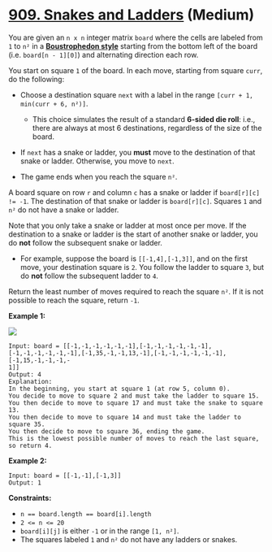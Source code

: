 # [909. Snakes and Ladders][link] (Medium)

[link]: https://leetcode.cn/problems/snakes-and-ladders/

You are given an `n x n` integer matrix `board` where the cells are labeled from `1` to `n²` in a
[**Boustrophedon style**](https://en.wikipedia.org/wiki/Boustrophedon) starting from the bottom left
of the board (i.e. `board[n - 1][0]`) and alternating direction each row.

You start on square `1` of the board. In each move, starting from square `curr`, do the following:

- Choose a destination square `next` with a label in the range `[curr + 1, min(curr + 6, n²)]`.

  - This choice simulates the result of a standard **6-sided die roll**: i.e., there are always at
most 6 destinations, regardless of the size of the board.
- If `next` has a snake or ladder, you **must** move to the destination of that snake or ladder.
Otherwise, you move to `next`.
- The game ends when you reach the square `n²`.

A board square on row `r` and column `c` has a snake or ladder if `board[r][c] != -1`. The
destination of that snake or ladder is `board[r][c]`. Squares `1` and `n²` do not have a snake or
ladder.

Note that you only take a snake or ladder at most once per move. If the destination to a snake or
ladder is the start of another snake or ladder, you do **not** follow the subsequent snake or
ladder.

- For example, suppose the board is `[[-1,4],[-1,3]]`, and on the first move, your destination square
is `2`. You follow the ladder to square `3`, but do **not** follow the subsequent ladder to `4`.

Return the least number of moves required to reach the square  `n²`. If it is not possible to reach
the square, return  `-1`.

**Example 1:**

![](https://assets.leetcode.com/uploads/2018/09/23/snakes.png)

```
Input: board = [[-1,-1,-1,-1,-1,-1],[-1,-1,-1,-1,-1,-1],[-1,-1,-1,-1,-1,-1],[-1,35,-1,-1,13,-1],[-1,-1,-1,-1,-1,-1],[-1,15,-1,-1,-1,-
1]]
Output: 4
Explanation:
In the beginning, you start at square 1 (at row 5, column 0).
You decide to move to square 2 and must take the ladder to square 15.
You then decide to move to square 17 and must take the snake to square 13.
You then decide to move to square 14 and must take the ladder to square 35.
You then decide to move to square 36, ending the game.
This is the lowest possible number of moves to reach the last square, so return 4.
```

**Example 2:**

```
Input: board = [[-1,-1],[-1,3]]
Output: 1
```

**Constraints:**

- `n == board.length == board[i].length`
- `2 <= n <= 20`
- `board[i][j]` is either `-1` or in the range `[1, n²]`.
- The squares labeled `1` and `n²` do not have any ladders or snakes.
